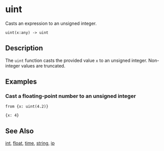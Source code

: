 # uint

Casts an expression to an unsigned integer.

```tql
uint(x:any) -> uint
```

## Description

The `uint` function casts the provided value `x` to an unsigned integer.
Non-integer values are truncated.

## Examples

### Cast a floating-point number to an unsigned integer

```tql
from {x: uint(4.2)}
```

```tql
{x: 4}
```

## See Also

[int](int.md), [float](float.md), [time](time.md), [string](string.md), [ip](ip.md)
